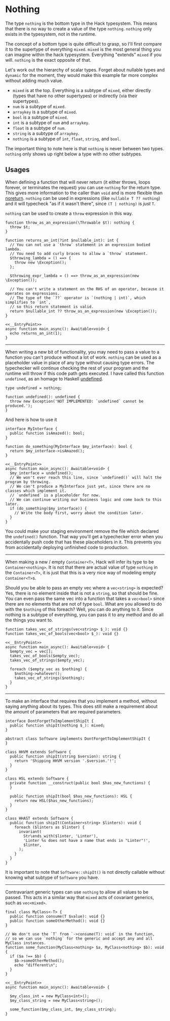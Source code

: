 # Nothing

The type `nothing` is the bottom type in the Hack typesystem. This means that there is no way to create a value of the type `nothing`. `nothing` only exists in the typesystem, not in the runtime.

The concept of a bottom type is quite difficult to grasp, so I'll first compare it to the supertype of everything `mixed`. `mixed` is the most general thing you can imagine within the hack typesystem. Everything "extends" `mixed` if you will. `nothing` is the exact opposite of that.

Let's work out the hierarchy of scalar types. Forget about nullable types and `dynamic` for the moment, they would make this example far more complex without adding much value.

 - `mixed` is at the top. Everything is a subtype of `mixed`, either directly (types that have no other supertypes) or indirectly (via their supertypes).
 - `num` is a subtype of `mixed`.
 - `arraykey` is a subtype of `mixed`.
 - `bool` is a subtype of `mixed`.
 - `int` is a subtype of `num` and `arraykey`.
 - `float` is a subtype of `num`.
 - `string` is a subtype of `arraykey`.
 - `nothing` is a subtype of `int`, `float`, `string`, and `bool`.

The important thing to note here is that `nothing` is never between two types. `nothing` only shows up right below a type with no other subtypes.

## Usages

When defining a function that will never return (it either throws, loops forever, or terminates the request) you can use `nothing` for the return type. This gives more information to the caller than `void` and is more flexible than [noreturn](./noreturn). `nothing` can be used in expressions (like `nullable T ?? nothing`) and it will typecheck "as if it wasn't there", since `(T | nothing)` is _just_ `T`.

`nothing` can be used to create a `throw` expression in this way.

```hack
function throw_as_an_expression(\Throwable $t): nothing {
  throw $t;
}

function returns_an_int(?int $nullable_int): int {
  // You can not use a `throw` statement in an expression bodied lambda.
  // You need to add curly braces to allow a `throw` statement.
  $throwing_lambda = () ==> {
    throw new \Exception();
  };

  $throwing_expr_lambda = () ==> throw_as_an_expression(new \Exception());

  // You can't write a statement on the RHS of an operator, because it operates on expressions.
  // The type of the `??` operator is `(nothing | int)`, which simplifies to `int`,
  // so this return statement is valid.
  return $nullable_int ?? throw_as_an_expression(new \Exception());
}

<<__EntryPoint>>
async function main_async(): Awaitable<void> {
  echo returns_an_int(1);
}
```

<hr />

When writing a new bit of functionality, you may need to pass a value to a function you can't produce without a lot of work. `nothing` can be used as a placeholder value in place of any type without causing type errors. The typechecker will continue checking the rest of your program and the runtime will throw if this code path gets executed. I have called this function `undefined`, as an homage to Haskell [undefined](https://wiki.haskell.org/Undefined).

```hack file:undefined.hack
type undefined = nothing;

function undefined(): undefined {
  throw new Exception('NOT IMPLEMENTED: `undefined` cannot be produced.');
}
```

And here is how to use it

```hack file:undefined.hack
interface MyInterface {
  public function isAmazed(): bool;
}

function do_something(MyInterface $my_interface): bool {
  return $my_interface->isAmazed();
}

<<__EntryPoint>>
async function main_async(): Awaitable<void> {
  $my_interface = undefined();
  // We won't ever reach this line, since `undefined()` will halt the program by throwing.
  // We can't produce a MyInterface just yet, since there are no classes which implement it.
  // `undefined` is a placeholder for now.
  // We can continue writing our business logic and come back to this later.
  if (do_something($my_interface)) {
    // Write the body first, worry about the condition later.
  }
}
```

You could make your staging environment remove the file which declared the `undefined()` function. That way you'll get a typechecker error when you accidentally push code that has these placeholders in it. This prevents you from accidentally deploying unfinished code to production.

<hr />

When making a new / empty `Container<T>`, Hack will infer its type to be `Container<nothing>`. It is not that there are actual value of type `nothing` in the `Container<T>`, it is just that this is a very nice way of modeling empty `Container<T>`s.

Should you be able to pass an empty vec where a `vec<string>` is expected? Yes, there is no element inside that is not a `string`, so that should be fine. You can even pass the same vec into a function that takes a `vec<bool>` since there are no elements that are not of type `bool`. What are you allowed to do with the `$nothing` of this foreach? Well, you can do anything to it. Since nothing is a subtype of everything, you can pass it to any method and do all the things you want to.

```hack
function takes_vec_of_strings(vec<string> $_): void {}
function takes_vec_of_bools(vec<bool> $_): void {}

<<__EntryPoint>>
async function main_async(): Awaitable<void> {
  $empty_vec = vec[];
  takes_vec_of_bools($empty_vec);
  takes_vec_of_strings($empty_vec);

  foreach ($empty_vec as $nothing) {
    $nothing->whatever();
    takes_vec_of_strings($nothing);
  }
}
```

<hr />

To make an interface that requires that you implement a method, without saying anything about its types. This does still make a requirement about the amount of parameters that are required parameters.

```hack
interface DontForgetToImplementShipIt {
  public function shipIt(nothing $_): mixed;
}

abstract class Software implements DontForgetToImplementShipIt {
}

class HHVM extends Software {
  public function shipIt(string $version): string {
    return 'Shipping HHVM version '.$version.'!';
  }
}

class HSL extends Software {
  private function __construct(public bool $has_new_functions) {
  }

  public function shipIt(bool $has_new_functions): HSL {
    return new HSL($has_new_functions);
  }
}

class HHAST extends Software {
  public function shipIt(Container<string> $linters): void {
    foreach ($linters as $linter) {
      invariant(
        Str\ends_with($linter, 'Linter'),
        'Linter %s does not have a name that ends in "Linter"!',
        $linter,
      );
    }
  }
}
```

It is important to note that `Software::shipIt()` is not directly callable without knowing what subtype of `Software` you have.

<hr />

Contravariant generic types can use `nothing` to allow all values to be passed. This acts in a similar way that `mixed` acts of covariant generics, such as `vec<mixed>`.

```hack
final class MyClass<-T> {
  public function consume(T $value): void {}
  public function someOtherMethod(): void {}
}

// We don't use the `T` from `->consume(T): void` in the function,
// so we can use `nothing` for the generic and accept any and all MyClass instances.
function some_function(MyClass<nothing> $a, MyClass<nothing> $b): void {
  if ($a !== $b) {
    $b->someOtherMethod();
    echo "different\n";
  }
}

<<__EntryPoint>>
async function main_async(): Awaitable<void> {

  $my_class_int = new MyClass<int>();
  $my_class_string = new MyClass<string>();

  some_function($my_class_int, $my_class_string);
}
```
